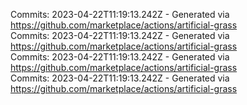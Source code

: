 Commits: 2023-04-22T11:19:13.242Z - Generated via https://github.com/marketplace/actions/artificial-grass
<br>
Commits: 2023-04-22T11:19:13.242Z - Generated via https://github.com/marketplace/actions/artificial-grass
<br>
Commits: 2023-04-22T11:19:13.242Z - Generated via https://github.com/marketplace/actions/artificial-grass
<br>
Commits: 2023-04-22T11:19:13.242Z - Generated via https://github.com/marketplace/actions/artificial-grass
<br>
